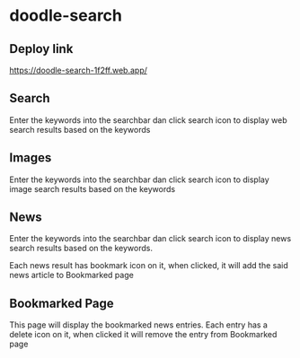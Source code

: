 # doodle-search
## Deploy link
https://doodle-search-1f2ff.web.app/

## Search
Enter the keywords into the searchbar dan click search icon to display web search results based on the keywords

## Images
Enter the keywords into the searchbar dan click search icon to display image search results based on the keywords

## News
Enter the keywords into the searchbar dan click search icon to display news search results based on the keywords.

Each news result has bookmark icon on it, when clicked, it will add the said news article to Bookmarked page

## Bookmarked Page
This page will display the bookmarked news entries. Each entry has a delete icon on it, when clicked it will remove the entry from Bookmarked page
